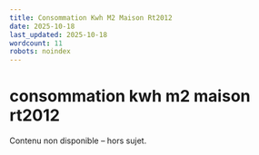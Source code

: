 ```yaml
---
title: Consommation Kwh M2 Maison Rt2012
date: 2025-10-18
last_updated: 2025-10-18
wordcount: 11
robots: noindex
---
```


# consommation kwh m2 maison rt2012

Contenu non disponible – hors sujet.